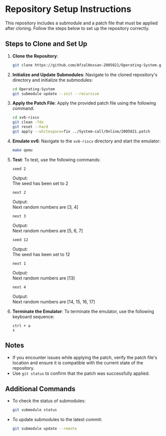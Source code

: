 # Repository Setup Instructions

This repository includes a submodule and a patch file that must be applied after cloning. Follow the steps below to set up the repository correctly.

## Steps to Clone and Set Up

1. **Clone the Repository**:
   ```bash
   git clone https://github.com/AfzalHossan-2005021/Operating-System.git
   ```

2. **Initialize and Update Submodules**:
   Navigate to the cloned repository's directory and initialize the submodules:
   ```bash
   cd Operating-System
   git submodule update --init --recursive
   ```

3. **Apply the Patch File**:
   Apply the provided patch file using the following command:
   ```bash
   cd xv6-riscv
   git clean -fdx
   git reset --hard
   git apply --whitespace=fix ../System-call/Online/2005021.patch
   ```  

4. **Emulate xv6**:
   Navigate to the `xv6-riscv` directory and start the emulator:
   ```bash
   make qemu
   ```

5. **Test**:
   To test, use the following commands:
   ```
   seed 2
   ```  
   Output:  
   The seed has been set to 2  
   
   ```
   next 2
   ```  
   Output:  
   Next random numbers are [3, 4]  

   ```
   next 3
   ```  
   Output:  
   Next random numbers are [5, 6, 7]  

   ```
   seed 12
   ```  
   Output:  
   The seed has been set to 12  

   ```
   next 1
   ```  
   Output:  
   Next random numbers are [13]  

   ```
   next 4
   ```  
   Output:  
   Next random numbers are [14, 15, 16, 17]  
   

6. **Terminate the Emulator**:
   To terminate the emulator, use the following keyboard sequence:
   ```
   ctrl + a
   x
   ```

## Notes

- If you encounter issues while applying the patch, verify the patch file's location and ensure it is compatible with the current state of the repository.
- Use `git status` to confirm that the patch was successfully applied.

## Additional Commands

- To check the status of submodules:
  ```bash
  git submodule status
  ```
- To update submodules to the latest commit:
  ```bash
  git submodule update --remote
  
